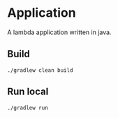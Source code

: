 # Application
A lambda application written in java.


## Build
```
./gradlew clean build
```

## Run local
```
./gradlew run
```

